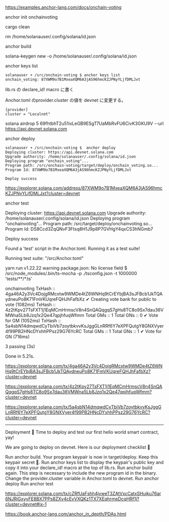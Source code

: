 https://examples.anchor-lang.com/docs/onchain-voting

anchor init onchainvoting



cargo clean

rm /home/solanauser/.config/solana/id.json

anchor build


solana-keygen new -o /home/solanauser/.config/solana/id.json

anchor keys list

```
solanauser ➜ /src/onchain-voting $ anchor keys list
onchain_voting: 87XWM9o7B1MxeaXQM6A3jAS96hmcKZJPNyYLjfDMLJxt
```

lib.rs の declare_id! macro に書く

Anchor.toml のprovider.cluster の値を devnet に変更する。

```
[provider]
cluster = "Localnet"
```


solana airdrop 5 69fhtbhT2u51ixLeGB9ESgT7UaMbRvFU6CivK3GKU9V --url https://api.devnet.solana.com


anchor deploy



```
solanauser ➜ /src/onchain-voting $  anchor deploy
Deploying cluster: https://api.devnet.solana.com
Upgrade authority: /home/solanauser/.config/solana/id.json
Deploying program "onchain_voting"...
Program path: /src/onchain-voting/target/deploy/onchain_voting.so...
Program Id: 87XWM9o7B1MxeaXQM6A3jAS96hmcKZJPNyYLjfDMLJxt

Deploy success
```

https://explorer.solana.com/address/87XWM9o7B1MxeaXQM6A3jAS96hmcKZJPNyYLjfDMLJxt?cluster=devnet




anchor test


Deploying cluster: https://api.devnet.solana.com
Upgrade authority: /home/solanauser/.config/solana/id.json
Deploying program "onchainvoting"...
Program path: /src/target/deploy/onchainvoting.so...
Program Id: DS8Ccd3ZqQNvF3Ftsq8H1J9p8P7GVHgY4qxCS3hNGmb7

Deploy success

Found a 'test' script in the Anchor.toml. Running it as a test suite!

Running test suite: "/src/Anchor.toml"

yarn run v1.22.22
warning package.json: No license field
$ /src/node_modules/.bin/ts-mocha -p ./tsconfig.json -t 1000000 'tests/**/*.ts'


  onchainvoting
TxHash :: 4ga46A2y3Vc4DojgRMcxtw9WMDe4tZ6WNHq9tCrEYbjBA3sJFBcb1JkTQAydneuPo8K71FmVKUqreFQHJhFafbXz
    ✔ Creating vote bank for public to vote (1082ms)
TxHash :: 4z2tKpv27TsFXT1j1EqMCmHrmscV8n4SnQAQqgqS7gHs8TC8o9Sx7dau36VMWna5Lb8Jzq1x2Qe47qpjhfuqWfmm
Total GMs :: 1
Total GNs :: 0
    ✔ Vote for GM (1052ms)
TxHash :: 5a4sbN14dmqwdCyTbiVb7zoytbkvvKsJggGLnRRf6Y7eXPFQutgY8GNXVyer4f99PB2HNcDYxhhPPsz29G76YcRC
Total GMs :: 1
Total GNs :: 1
    ✔ Vote for GN (716ms)


  3 passing (3s)

Done in 5.21s.



https://explorer.solana.com/tx/4ga46A2y3Vc4DojgRMcxtw9WMDe4tZ6WNHq9tCrEYbjBA3sJFBcb1JkTQAydneuPo8K71FmVKUqreFQHJhFafbXz?cluster=devnet

https://explorer.solana.com/tx/4z2tKpv27TsFXT1j1EqMCmHrmscV8n4SnQAQqgqS7gHs8TC8o9Sx7dau36VMWna5Lb8Jzq1x2Qe47qpjhfuqWfmm?cluster=devnet

https://explorer.solana.com/tx/5a4sbN14dmqwdCyTbiVb7zoytbkvvKsJggGLnRRf6Y7eXPFQutgY8GNXVyer4f99PB2HNcDYxhhPPsz29G76YcRC?cluster=devnet


-----

Deployment 🎉
Time to deploy and test our first hello world smart contract, yay!

We are going to deploy on devnet. Here is our deployment checklist 🚀

Run anchor build. Your program keypair is now in target/deploy. Keep this keypair secret 🤫.
Run anchor keys list to display the keypair's public key and copy it into your declare_id! macro at the top of lib.rs.
Run anchor build again. This step is necessary to include the new program id in the binary.
Change the provider.cluster variable in Anchor.toml to devnet.
Run anchor deploy
Run anchor test

https://explorer.solana.com/tx/cZRfUaFshh4jyweT3ZAtVxcCatxSHujku76ar6NJRjGxyyFE8BX7PPs8ZXv4cEvVXQKz1TX7XEqhrmeDcqHRf1j?cluster=devnet#ix-1



https://book.anchor-lang.com/anchor_in_depth/PDAs.html

